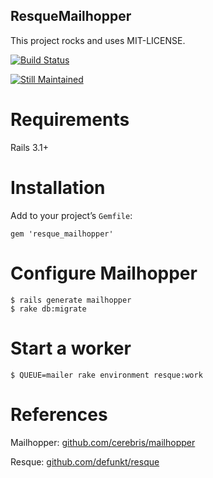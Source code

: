 ResqueMailhopper
---

This project rocks and uses MIT-LICENSE.

[![Build Status](https://secure.travis-ci.org/linjunpop/resque_mailhopper.png)](http://travis-ci.org/linjunpop/resque_mailhopper)

[![Still Maintained](http://stillmaintained.com/linjunpop/resque_mailhopper.png)](http://stillmaintained.com/linjunpop/resque_mailhopper)

Requirements
===

Rails 3.1+

Installation
===

Add to your project’s `Gemfile`:

```
gem 'resque_mailhopper'
```

Configure Mailhopper
===

```
$ rails generate mailhopper
$ rake db:migrate
```

Start a worker
===
```
$ QUEUE=mailer rake environment resque:work
```

References
===

Mailhopper: [github.com/cerebris/mailhopper](http://github.com/cerebris/mailhopper)

Resque: [github.com/defunkt/resque](https://github.com/defunkt/resque)

